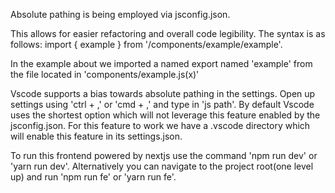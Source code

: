 Absolute pathing is being employed via jsconfig.json.

This allows for easier refactoring and overall code legibility.
The syntax is as follows: import { example } from '/components/example/example'.

In the example about we imported a named export named 'example' from the file located in 'components/example.js(x)'

Vscode supports a bias towards absolute pathing in the settings.
Open up settings using 'ctrl + ,' or 'cmd + ,' and type in 'js path'.
By default Vscode uses the shortest option which will not leverage this feature enabled by the jsconfig.json.
For this feature to work we have a .vscode directory which will enable this feature in its settings.json.

To run this frontend powered by nextjs use the command 'npm run dev' or 'yarn run dev'.
Alternatively you can navigate to the project root(one level up) and run 'npm run fe' or 'yarn run fe'.

